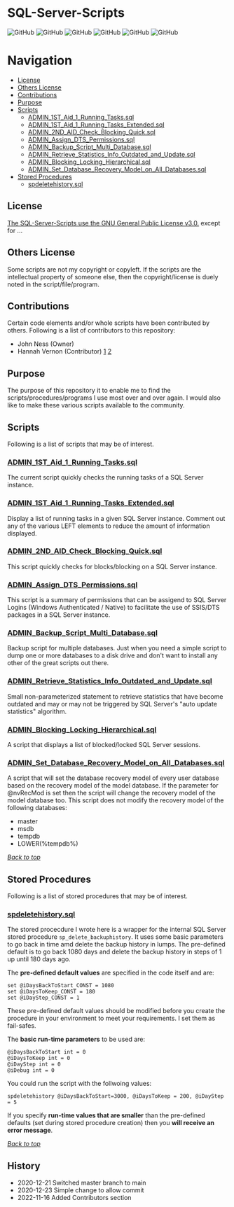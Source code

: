 # SQL-Server-Scripts


<a name="header1"></a> 
![GitHub](https://img.shields.io/github/license/JohnKNess/SQL-Server-Scripts)
![GitHub](https://img.shields.io/github/issues-raw/JohnKNess/SQL-Server-Scripts)
![GitHub](https://img.shields.io/github/issues-pr-raw/JohnKNess/SQL-Server-Scripts)
![GitHub](https://img.shields.io/github/forks/JohnKNess/SQL-Server-Scripts)
![GitHub](https://img.shields.io/github/stars/JohnKNess/SQL-Server-Scripts)
![GitHub](https://img.shields.io/github/watchers/JohnKNess/SQL-Server-Scripts)


# Navigation

- [License](#license)
- [Others License](#others-license)
- [Contributions](#contributions)
- [Purpose](#purpose)
- [Scripts](#scripts)
    - [ADMIN_1ST_Aid_1_Running_Tasks.sql](#admin_1st_aid_1_running_taskssql)
    - [ADMIN_1ST_Aid_1_Running_Tasks_Extended.sql](#admin_1st_aid_1_running_tasks_extendedsql)
    - [ADMIN_2ND_AID_Check_Blocking_Quick.sql](#admin_2nd_aid_check_blocking_quicksql)
    - [ADMIN_Assign_DTS_Permissions.sql](#admin_assign_dts_permissionssql)
    - [ADMIN_Backup_Script_Multi_Database.sql](#admin_backup_script_multi_databasesql)
    - [ADMIN_Retrieve_Statistics_Info_Outdated_and_Update.sql](#admin_retrieve_statistics_info_outdated_and_updatesql)
    - [ADMIN_Blocking_Locking_Hierarchical.sql](#admin_blocking_locking_hierarchicalsql)
	- [ADMIN_Set_Database_Recovery_Model_on_All_Databases.sql](#admin_set_database_recovery_model_on_all_databases)
- [Stored Procedures](#stored-procedures)
    - [spdeletehistory.sql](#spdeletehistorysql)



## License

[The SQL-Server-Scripts use the GNU General Public License v3.0.](LICENSE) except for ...

## Others License

Some scripts are not my copyright or copyleft. If the scripts are the intellectual property of someone else, then the copyright/license is duely noted in the script/file/program.

## Contributions

Certain code elements and/or whole scripts have been contributed by others. Following is a list of contributors to this repository:

- John Ness (Owner)
- Hannah Vernon (Contributor) [1](https://github.com/HannahVernon) [2](http://www.sqlserverscience.com)


## Purpose

The purpose of this repository it to enable me to find the scripts/procedures/programs I use most over and over again. I would also like to make these various scripts available to the community. 

## Scripts

Following is a list of scripts that may be of interest.

### [ADMIN_1ST_Aid_1_Running_Tasks.sql](ADMIN_1ST_Aid_1_Running_Tasks.sql)

The current script quickly checks the running tasks of a SQL Server instance. 

### [ADMIN_1ST_Aid_1_Running_Tasks_Extended.sql](ADMIN_1ST_Aid_1_Running_Tasks_Extended.sql)

Display a list of running tasks in a given SQL Server instance. Comment out any of the various LEFT elements to reduce the amount of information displayed.

### [ADMIN_2ND_AID_Check_Blocking_Quick.sql](ADMIN_2ND_AID_Check_Blocking_Quick.sql)

This script quickly checks for blocks/blocking on a SQL Server instance.

### [ADMIN_Assign_DTS_Permissions.sql](ADMIN_Assign_DTS_Permissions.sql)

This script is a summary of permissions that can be assigend to SQL Server Logins (Windows Authenticated / Native) to facilitate the use of SSIS/DTS packages in a SQL Server instance.

### [ADMIN_Backup_Script_Multi_Database.sql](ADMIN_Backup_Script_Multi_Database.sql)

Backup script for multiple databases. Just when you need a simple script to dump one or more databases to a disk drive and don't want to install any other of the great scripts out there.

### [ADMIN_Retrieve_Statistics_Info_Outdated_and_Update.sql](ADMIN_Retrieve_Statistics_Info_Outdated_and_Update.sql)

Small non-parameterized statement to retrieve statistics that have become outdated and may or may not be triggered by SQL Server's "auto update statistics" algorithm.

### [ADMIN_Blocking_Locking_Hierarchical.sql](ADMIN_Blocking_Locking_Hierarchical.sql)

A script that displays a list of blocked/locked SQL Server sessions.

### [ADMIN_Set_Database_Recovery_Model_on_All_Databases.sql]([ADMIN_Set_Database_Recovery_Model_on_All_Databases.sql])

A script that will set the database recovery model of every user database based on the recovery model of the model database. If the parameter for @nvRecMod is set then the script will change the recovery model of the model database too. This script does not modify the recovery model of the following databases: 
- master
- msdb
- tempdb
- LOWER(%tempdb%)

[*Back to top*](#header1)

## Stored Procedures

Following is a list of stored procedures that may be of interest.

### [spdeletehistory.sql](spdeletehistory.sql)

The stored procecdure I wrote here is a wrapper for the internal SQL Server stored procedure `sp_delete_backuphistory`. It uses some basic parameters to go back in time amd delete the backup history in lumps. 
The pre-defined default is to go back 1080 days and delete the backup history in steps of 1 up until 180 days ago. 

The **pre-defined default values** are specified in the code itself and are:

    set @iDaysBackToStart_CONST = 1080
    set @iDaysToKeep_CONST = 180
    set @iDayStep_CONST = 1

These pre-defined default values should be modified before you create the procedure in your environment to meet your requirements. I set them as fail-safes.

The **basic run-time parameters** to be used are:

    @iDaysBackToStart int = 0
    @iDaysToKeep int = 0
    @iDayStep int = 0
    @iDebug int = 0 

You could run the script with the follwoing values:

    spdeletehistory @iDaysBackToStart=3000, @iDaysToKeep = 200, @iDayStep = 5

If you specify **run-time values that are smaller** than the pre-defined defaults (set during stored procedure creation) then you **will receive an error message**.






[*Back to top*](#header1)

## History 

- 2020-12-21 Switched master branch to main 
- 2020-12-23 Simple change to allow commit  
- 2022-11-16 Added Contributors section
